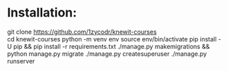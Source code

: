 # Installation:
git clone https://github.com/1zycodr/knewit-courses
<br>
cd knewit-courses
python -m venv env
source env/bin/activate
pip install -U pip && pip install -r requirements.txt
./manage.py makemigrations && python manage.py migrate
./manage.py createsuperuser
./manage.py runserver

